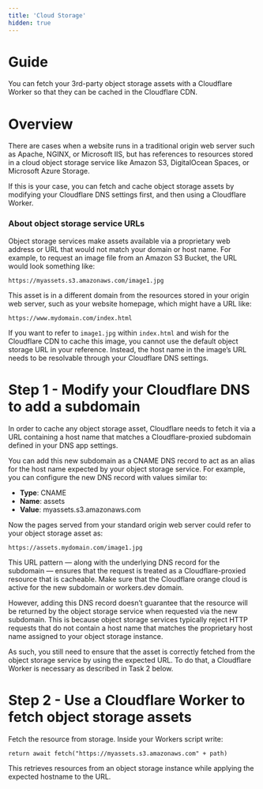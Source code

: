 ```yaml
---
title: 'Cloud Storage'
hidden: true
---
```



# Guide

You can fetch your 3rd-party object storage assets with a Cloudflare Worker so that they can be cached in the Cloudflare CDN.

# Overview
There are cases when a website runs in a traditional origin web server such as Apache, NGINX, or Microsoft IIS, but has references to resources stored in a cloud object storage service like Amazon S3, DigitalOcean Spaces, or Microsoft Azure Storage. 

If this is your case, you can fetch and cache object storage assets by modifying your Cloudflare DNS settings first, and then using a Cloudflare Worker. 

### About object storage service URLs
Object storage services make assets available via a proprietary web address or URL that would not match your domain or host name. For example, to request an image file from an Amazon S3 Bucket, the URL would look something like:

```
https://myassets.s3.amazonaws.com/image1.jpg
```
This asset is in a different domain from the resources stored in your origin web server, such as your website homepage, which might have a URL like:

```
https://www.mydomain.com/index.html
```
If you want to refer to `image1.jpg` within `index.html` and wish for the Cloudflare CDN to cache this image, you cannot use the default object storage URL in your reference. Instead, the host name in the image’s URL needs to be resolvable through your Cloudflare DNS settings.

# Step 1 - Modify your Cloudflare DNS to add a subdomain
In order to cache any object storage asset, Cloudflare needs to fetch it via a URL containing a host name that matches a Cloudflare-proxied subdomain defined in your DNS app settings.

You can add this new subdomain as a CNAME DNS record to act as an alias for the host name expected by your object storage service. For example, you can configure the new DNS record with values similar to:


- **Type**: CNAME
- **Name**: assets
- **Value**: myassets.s3.amazonaws.com

Now the pages served from your standard origin web server could refer to your object storage asset as:

```
https://assets.mydomain.com/image1.jpg
```

This URL pattern — along with the underlying DNS record for the subdomain — ensures that the request is treated as a Cloudflare-proxied resource that is cacheable. Make sure that the Cloudflare orange cloud is active for the new subdomain or workers.dev domain.

However, adding this DNS record doesn’t guarantee that the resource will be returned by the object storage service when requested via the new subdomain. This is because object storage services typically reject HTTP requests that do not contain a host name that matches the proprietary host name assigned to your object storage instance.

As such, you still need to ensure that the asset is correctly fetched from the object storage service by using the expected URL. To do that, a Cloudflare Worker is necessary as described in Task 2 below.

# Step 2 - Use a Cloudflare Worker to fetch object storage assets
Fetch the resource from storage. Inside your Workers script write:

  ```
  return await fetch("https://myassets.s3.amazonaws.com" + path)
  ```

This retrieves resources from an object storage instance while applying the expected hostname to the URL.
